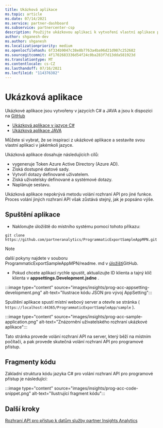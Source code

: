 ```yaml
---
title: Ukázková aplikace
ms.topic: article
ms.date: 07/14/2021
ms.service: partner-dashboard
ms.subservice: partnercenter-csp
description: Použijte ukázkovou aplikaci k vytvoření vlastní aplikace pro programové získání přístupu k datům o partner Insights.
author: shganesh-dev
ms.author: shganesh
ms.localizationpriority: medium
ms.openlocfilehash: 6f334b9047c38e8b7763a4ba96d21d987c252682
ms.sourcegitcommit: 4f1702683336d54f24c0ba283f7d13dda581923d
ms.translationtype: MT
ms.contentlocale: cs-CZ
ms.lasthandoff: 07/16/2021
ms.locfileid: "114376382"
---
```

# <a name="sample-application"></a>Ukázková aplikace

Ukázkové aplikace jsou vytvořeny v jazycích C# a JAVA a jsou k dispozici na [GitHub](https://github.com/partneranalytics)

- [Ukázková aplikace v jazyce C#](https://github.com/partneranalytics/ProgrammaticExportSampleAppMPN)
- [Ukázková aplikace JAVA](https://github.com/partneranalytics/ProgrammaticExportSampleAppMPN_Java)

Můžete si vybrat, že se inspiraci z ukázkové aplikace a sestavíte svou vlastní aplikaci v jakémkoli jazyce.

Ukázková aplikace dosahuje následujících cílů:

- vygeneruje Token Azure Active Directory (Azure AD).
- Získá dostupné datové sady.
- Vytvoří dotazy definované uživatelem.
- Získá uživatelsky definované a systémové dotazy.
- Naplánuje sestavu.

Ukázková aplikace nepokrývá metodu volání rozhraní API pro jiné funkce. Proces volání jiných rozhraní API však zůstává stejný, jak je popsáno výše.

## <a name="how-to-run-the-application"></a>Spuštění aplikace

- Naklonujte úložiště do místního systému pomocí tohoto příkazu:

```cli
git clone https://github.com/partneranalytics/ProgrammaticExportSampleAppMPN.git
```

> [!Note]
> další pokyny najdete v souboru ProgrammaticExportSampleAppMPN/readme. md v [úložišti](https://github.com/partneranalytics/ProgrammaticExportSampleAppMPN_Java)GitHub.

- Pokud chcete aplikaci rychle spustit, aktualizujte ID klienta a tajný klíč klienta v **appsettings.Development.jsdne** .

:::image type="content" source="images/insights/prog-acc-appsetting-development.png" alt-text="Ilustrace kódu JSON pro vývoj AppSetting":::

Spuštění aplikace spustí místní webový server a otevře se stránka ( `https://localhost:44365/ProgrammaticExportSampleApp/sample` ).
  
:::image type="content" source="images/insights/prog-acc-sample-application.png" alt-text="Znázornění uživatelského rozhraní ukázkové aplikace":::

Tato stránka provede volání rozhraní API na server, který běží na místním počítači, a pak provede skutečná volání rozhraní API pro programové přístup.

## <a name="code-snippets"></a>Fragmenty kódu

Základní struktura kódu jazyka C# pro volání rozhraní API pro programové přístup je následující:
 
:::image type="content" source="images/insights/prog-acc-code-snippet.png" alt-text="Ilustrující fragment kódu":::

## <a name="next-steps"></a>Další kroky

[Rozhraní API pro přístup k datům služby partner Insights Analytics](insights-programmatic-analytics-available-api.md)

